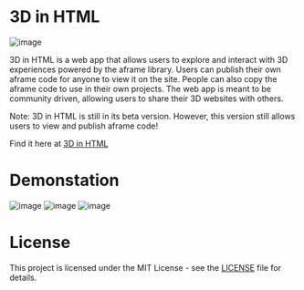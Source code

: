 # 3D in HTML

![image](https://github.com/user-attachments/assets/d9947bb0-bba4-4c64-b0b8-7ec9ce03b336)


3D in HTML is a web app that allows users to explore and interact with 3D experiences powered by the aframe library. Users can publish their own aframe code for anyone to view it on the site. People can also copy the aframe code to use in their own projects. The web app is meant to be community driven, allowing users to share their 3D websites with others.

Note: 3D in HTML is still in its beta version. However, this version still allows users to view and publish aframe code!

Find it here at [3D in HTML](https://3dhtml.vercel.app/)

# Demonstation

![image](https://github.com/user-attachments/assets/1e788abd-9df8-4f37-bc53-4cc1da99bf4b)
![image](https://github.com/user-attachments/assets/8d4e89ad-054e-42b7-aafe-e4343669de7e)
![image](https://github.com/user-attachments/assets/b83500f4-eabb-45f1-b71b-79c352fcaabe)

# License

This project is licensed under the MIT License - see the [LICENSE](LICENSE) file for details.
